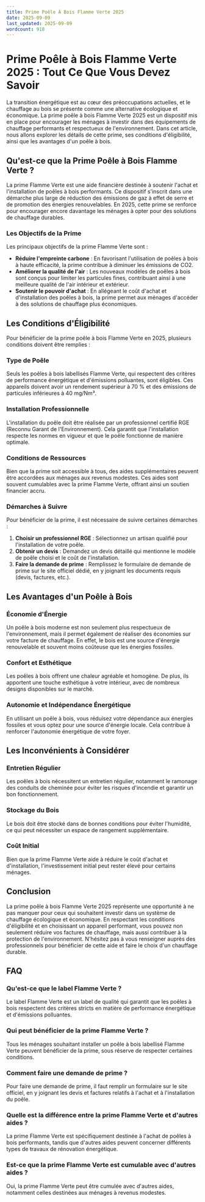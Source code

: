```yaml
---
title: Prime Poêle À Bois Flamme Verte 2025
date: 2025-09-09
last_updated: 2025-09-09
wordcount: 918
---
```


# Prime Poêle à Bois Flamme Verte 2025 : Tout Ce Que Vous Devez Savoir

La transition énergétique est au cœur des préoccupations actuelles, et le chauffage au bois se présente comme une alternative écologique et économique. La prime poêle à bois Flamme Verte 2025 est un dispositif mis en place pour encourager les ménages à investir dans des équipements de chauffage performants et respectueux de l'environnement. Dans cet article, nous allons explorer les détails de cette prime, ses conditions d'éligibilité, ainsi que les avantages d'un poêle à bois.

## Qu'est-ce que la Prime Poêle à Bois Flamme Verte ?

La prime Flamme Verte est une aide financière destinée à soutenir l'achat et l'installation de poêles à bois performants. Ce dispositif s'inscrit dans une démarche plus large de réduction des émissions de gaz à effet de serre et de promotion des énergies renouvelables. En 2025, cette prime se renforce pour encourager encore davantage les ménages à opter pour des solutions de chauffage durables.

### Les Objectifs de la Prime

Les principaux objectifs de la prime Flamme Verte sont :

- **Réduire l'empreinte carbone** : En favorisant l'utilisation de poêles à bois à haute efficacité, la prime contribue à diminuer les émissions de CO2.
- **Améliorer la qualité de l'air** : Les nouveaux modèles de poêles à bois sont conçus pour limiter les particules fines, contribuant ainsi à une meilleure qualité de l'air intérieur et extérieur.
- **Soutenir le pouvoir d'achat** : En allégeant le coût d'achat et d'installation des poêles à bois, la prime permet aux ménages d'accéder à des solutions de chauffage plus économiques.

## Les Conditions d'Éligibilité

Pour bénéficier de la prime poêle à bois Flamme Verte en 2025, plusieurs conditions doivent être remplies :

### Type de Poêle

Seuls les poêles à bois labellisés Flamme Verte, qui respectent des critères de performance énergétique et d'émissions polluantes, sont éligibles. Ces appareils doivent avoir un rendement supérieur à 70 % et des émissions de particules inférieures à 40 mg/Nm³.

### Installation Professionnelle

L'installation du poêle doit être réalisée par un professionnel certifié RGE (Reconnu Garant de l'Environnement). Cela garantit que l'installation respecte les normes en vigueur et que le poêle fonctionne de manière optimale.

### Conditions de Ressources

Bien que la prime soit accessible à tous, des aides supplémentaires peuvent être accordées aux ménages aux revenus modestes. Ces aides sont souvent cumulables avec la prime Flamme Verte, offrant ainsi un soutien financier accru.

### Démarches à Suivre

Pour bénéficier de la prime, il est nécessaire de suivre certaines démarches :

1. **Choisir un professionnel RGE** : Sélectionnez un artisan qualifié pour l'installation de votre poêle.
2. **Obtenir un devis** : Demandez un devis détaillé qui mentionne le modèle de poêle choisi et le coût de l'installation.
3. **Faire la demande de prime** : Remplissez le formulaire de demande de prime sur le site officiel dédié, en y joignant les documents requis (devis, factures, etc.).

## Les Avantages d'un Poêle à Bois

### Économie d'Énergie

Un poêle à bois moderne est non seulement plus respectueux de l'environnement, mais il permet également de réaliser des économies sur votre facture de chauffage. En effet, le bois est une source d'énergie renouvelable et souvent moins coûteuse que les énergies fossiles.

### Confort et Esthétique

Les poêles à bois offrent une chaleur agréable et homogène. De plus, ils apportent une touche esthétique à votre intérieur, avec de nombreux designs disponibles sur le marché.

### Autonomie et Indépendance Énergétique

En utilisant un poêle à bois, vous réduisez votre dépendance aux énergies fossiles et vous optez pour une source d'énergie locale. Cela contribue à renforcer l'autonomie énergétique de votre foyer.

## Les Inconvénients à Considérer

### Entretien Régulier

Les poêles à bois nécessitent un entretien régulier, notamment le ramonage des conduits de cheminée pour éviter les risques d'incendie et garantir un bon fonctionnement.

### Stockage du Bois

Le bois doit être stocké dans de bonnes conditions pour éviter l'humidité, ce qui peut nécessiter un espace de rangement supplémentaire.

### Coût Initial

Bien que la prime Flamme Verte aide à réduire le coût d'achat et d'installation, l'investissement initial peut rester élevé pour certains ménages.

## Conclusion

La prime poêle à bois Flamme Verte 2025 représente une opportunité à ne pas manquer pour ceux qui souhaitent investir dans un système de chauffage écologique et économique. En respectant les conditions d'éligibilité et en choisissant un appareil performant, vous pouvez non seulement réduire vos factures de chauffage, mais aussi contribuer à la protection de l'environnement. N'hésitez pas à vous renseigner auprès des professionnels pour bénéficier de cette aide et faire le choix d'un chauffage durable.

## FAQ

### Qu'est-ce que le label Flamme Verte ?

Le label Flamme Verte est un label de qualité qui garantit que les poêles à bois respectent des critères stricts en matière de performance énergétique et d'émissions polluantes.

### Qui peut bénéficier de la prime Flamme Verte ?

Tous les ménages souhaitant installer un poêle à bois labellisé Flamme Verte peuvent bénéficier de la prime, sous réserve de respecter certaines conditions.

### Comment faire une demande de prime ?

Pour faire une demande de prime, il faut remplir un formulaire sur le site officiel, en y joignant les devis et factures relatifs à l'achat et à l'installation du poêle.

### Quelle est la différence entre la prime Flamme Verte et d'autres aides ?

La prime Flamme Verte est spécifiquement destinée à l'achat de poêles à bois performants, tandis que d'autres aides peuvent concerner différents types de travaux de rénovation énergétique.

### Est-ce que la prime Flamme Verte est cumulable avec d'autres aides ?

Oui, la prime Flamme Verte peut être cumulée avec d'autres aides, notamment celles destinées aux ménages à revenus modestes.